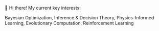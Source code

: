  👋 Hi there! My current key interests:

Bayesian Optimization, Inference & Decision Theory, Physics-Informed Learning, Evolutionary Computation, Reinforcement Learning




